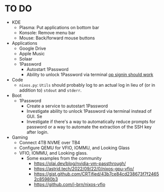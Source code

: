 # TO DO
* KDE
    * Plasma: Put applications on bottom bar
    * Konsole: Remove menu bar
    * Mouse: Back/forward mouse buttons
* Applications
    * Google Drive
    * Apple Music
    * Solaar
    * 1Password
        * Autostart 1Password
        * Ability to unlock 1Password via terminal [op signin should work](https://developer.1password.com/docs/cli/sign-in-sso/)
* Code
    * `nixos.py`: `Utils` should probably log to an actual log in lieu of (or in addition to) `stdout` and `stderr`.
* Boot
    * 1Password
        * Create a service to autostart 1Password
        * Investigate ability to unlock 1Password via terminal instead of GUI. Se
        * Investigate if there's a way to automatically reduce prompts for password or a way to automate the extraction of the SSH key after login.
* Gaming
    * Connect 4TB NVME over TB4
    * Configure QEMU for VFIO, IOMMU, and Looking Glass
    * VFIO, IOMMU, and Looking glass.
        * Some examples from the community
            * https://olai.dev/blog/nvidia-vm-passthrough/
            * https://astrid.tech/2022/09/22/0/nixos-gpu-vfio/
            * https://gist.github.com/CRTified/43b7ce84cd238673f7f24652c85980b3
            * https://github.com/j-brn/nixos-vfio
